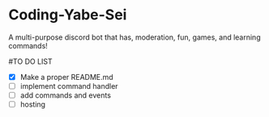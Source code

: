 # Coding-Yabe-Sei
A multi-purpose discord bot that has, moderation, fun, games, and learning commands!

#TO DO LIST

- [x] Make a proper README.md
- [ ] implement command handler
- [ ] add commands and events
- [ ] hosting
